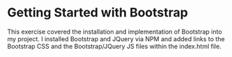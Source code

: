 # Getting Started with Bootstrap
This exercise covered the installation and implementation of Bootstrap into my project.  I installed Bootstrap and JQuery via NPM and added links to the Bootstrap CSS and the Bootstrap/JQuery JS files within the index.html file.
